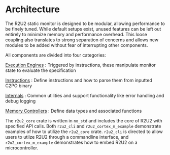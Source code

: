 # Architecture

The R2U2 static monitor is designed to be modular, allowing performance to be finely tuned.
While default setups exist, unused features can be left out entirely to minimize memory and performance overhead.
This loose coupling also translates to strong separation of concerns and allows new modules to be added without fear of interrupting other components.

All components are divided into four categories:


[Execution Engines](./engines.md)
: Triggered by instructions, these manipulate monitor state to evaluate the specification


[Instructions](./instructions.md)
: Define instructions and how to parse them from inputted C2PO binary

[Internals](./internals.md)
: Common utilities and support functionality like error handling and debug logging

[Memory Controllers](./memory.md)
: Define data types and associated functions

The `r2u2_core` crate is written in `no_std` and includes the core of R2U2 with specified API calls. Both `r2u2_cli` and 
`r2u2_cortex_m_example` demonstrate examples of how to utilize the `r2u2_core` crate. `r2u2_cli` is directed to allow users
to utilze R2U2 through a commandline interface, and `r2u2_cortex_m_example` demonstrates how to embed R2U2 on a microcontroller.
